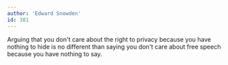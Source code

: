 ```yaml
---
author: 'Edward Snowden'
id: 381
---
```


Arguing that you don't care about the right to privacy because you have nothing to hide is no different than saying you don't care about free speech because you have nothing to say.
